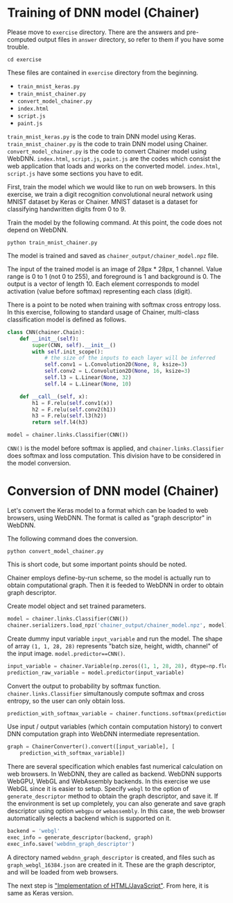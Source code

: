# Training of DNN model (Chainer)
Please move to `exercise` directory. There are the answers and pre-computed output files in `answer` directory, so refer to them if you have some trouble.

```
cd exercise
```

These files are contained in `exercise` directory from the beginning.
- `train_mnist_keras.py`
- `train_mnist_chainer.py`
- `convert_model_chainer.py`
- `index.html`
- `script.js`
- `paint.js`

`train_mnist_keras.py` is the code to train DNN model using Keras. `train_mnist_chainer.py` is the code to train DNN model using Chainer. `convert_model_chainer.py` is the code to convert Chainer model using WebDNN. `index.html`, `script.js`, `paint.js` are the codes which consist the web application that loads and works on the converted model. `index.html`, `script.js` have some sections you have to edit.

First, train the model which we would like to run on web browsers. In this exercise, we train a digit recognition convolutional neural network using MNIST dataset by Keras or Chainer. MNIST dataset is a dataset for classifying handwritten digits from 0 to 9.

Train the model by the following command. At this point, the code does not depend on WebDNN.

```
python train_mnist_chainer.py
```

The model is trained and saved as `chainer_output/chainer_model.npz` file.

The input of the trained model is an image of 28px * 28px, 1 channel. Value range is 0 to 1 (not 0 to 255), and foreground is 1 and background is 0. The output is a vector of length 10. Each element corresponds to model activation (value before softmax) representing each class (digit).

There is a point to be noted when training with softmax cross entropy loss. In this exercise, following to standard usage of Chainer, multi-class classification model is defined as follows.
```python
class CNN(chainer.Chain):
    def __init__(self):
        super(CNN, self).__init__()
        with self.init_scope():
            # the size of the inputs to each layer will be inferred
            self.conv1 = L.Convolution2D(None, 8, ksize=3)
            self.conv2 = L.Convolution2D(None, 16, ksize=3)
            self.l3 = L.Linear(None, 32)
            self.l4 = L.Linear(None, 10)

    def __call__(self, x):
        h1 = F.relu(self.conv1(x))
        h2 = F.relu(self.conv2(h1))
        h3 = F.relu(self.l3(h2))
        return self.l4(h3)

model = chainer.links.Classifier(CNN())
```


`CNN()` is the model before softmax is applied, and `chainer.links.Classifier` does softmax and loss computation. This division have to be considered in the model conversion.

# Conversion of DNN model (Chainer)
Let's convert the Keras model to a format which can be loaded to web browsers, using WebDNN. The format is called as "graph descriptor" in WebDNN.

The following command does the conversion.

```
python convert_model_chainer.py
```

This is short code, but some important points should be noted.

Chainer employs define-by-run scheme, so the model is actually run to obtain computational graph. Then it is feeded to WebDNN in order to obtain graph descriptor.

Create model object and set trained parameters.
```python
model = chainer.links.Classifier(CNN())
chainer.serializers.load_npz('chainer_output/chainer_model.npz', model)
```

Create dummy input variable `input_variable` and run the model. The shape of array `(1, 1, 28, 28)` represents "batch size, height, width, channel" of the input image. `model.predictor==CNN()`.
```python
input_variable = chainer.Variable(np.zeros((1, 1, 28, 28), dtype=np.float32))
prediction_raw_variable = model.predictor(input_variable)
```

Convert the output to probability by softmax function. `chainer.links.Classifier` simultanously compute softmax and cross entropy, so the user can only obtain loss.
```python
prediction_with_softmax_variable = chainer.functions.softmax(prediction_raw_variable)
```

Use input / output variables (which contain computation history) to convert DNN computation graph into WebDNN intermediate representation.
```python
graph = ChainerConverter().convert([input_variable], [
    prediction_with_softmax_variable])
```

There are several specification which enables fast numerical calculation on web browsers. In WebDNN, they are called as backend. WebDNN supports WebGPU, WebGL and WebAssembly backends. In this exercise we use WebGL since it is easier to setup. Specify `webgl` to the option of `generate_descriptor` method to obtain the graph descriptor, and save it. If the environment is set up completely, you can also generate and save graph descriptor using option `webgpu` or `webassembly`. In this case, the web browser automatically selects a backend which is supported on it.
```python
backend = 'webgl'
exec_info = generate_descriptor(backend, graph)
exec_info.save('webdnn_graph_descriptor')
```

A directory named `webdnn_graph_descriptor` is created, and files such as `graph_webgl_16384.json` are created in it. These are the graph descriptor, and will be loaded from web browsers.

The next step is ["Implementation of HTML/JavaScript"](./index.html#html_javascript). From here, it is same as Keras version.


